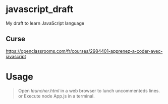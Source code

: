 
# javascript_draft

My draft to learn JavaScript language

## Curse

<https://openclassrooms.com/fr/courses/2984401-apprenez-a-coder-avec-javascript>

# Usage

>Open *launcher.html* in a web browser to lunch uncommenteds lines.
or
>Execute node App.js in a terminal.
